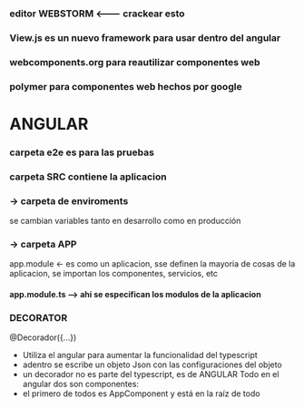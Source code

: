 
### editor WEBSTORM <--- crackear esto


### View.js es un nuevo framework para usar dentro del angular
### webcomponents.org para reautilizar componentes web
### polymer para componentes web hechos por google

# ANGULAR
### carpeta e2e es para las pruebas

### carpeta SRC contiene la aplicacion
### -> carpeta de enviroments
se cambian variables tanto en desarrollo como en producción

### -> carpeta APP
app.module <- es como un aplicacion, sse definen la mayoria de cosas de la aplicacion, se importan los componentes, servicios, etc

#### app.module.ts --> ahi se especifican los modulos de la aplicacion

### DECORATOR
@Decorador({...})
- Utiliza el angular para aumentar la funcionalidad del typescript
- adentro se escribe un objeto Json con las configuraciones del objeto
- un decorador no es parte del typescript, es de ANGULAR
Todo en el angular dos son componentes:
- el primero de todos es AppComponent y está en la raíz de todo